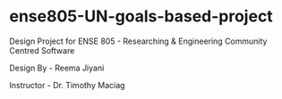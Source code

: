 # ense805-UN-goals-based-project

Design Project for ENSE 805 - Researching & Engineering Community Centred Software

Design By - Reema Jiyani

Instructor - Dr. Timothy Maciag
